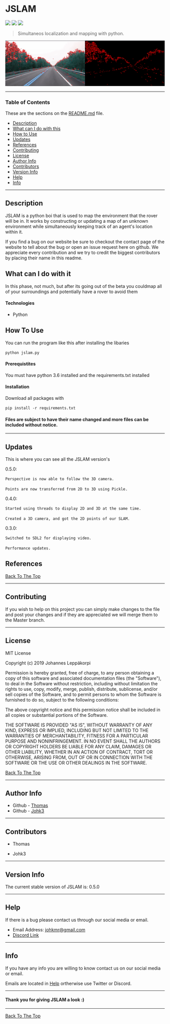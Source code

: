 # JSLAM 

![](https://img.shields.io/badge/license-MIT-lightgray.svg) ![](https://img.shields.io/badge/version-0.3.0-yellow.svg) ![](https://img.shields.io/badge/build-passing-green.svg)

> Simultaneos localization and mapping with python.
 
![](videos/demo.gif)

---

### Table of Contents 

These are the sections on the [README.md](https://github.com/Johk3/JSLAM/README.md) file. 

- [Description](#description)
- [What can I do with this](#what-can-i-do-with-this)
- [How to Use](#how-to-use)
- [Updates](#updates)
- [References](#references) 
- [Contributing](#contributing) 
- [License](#license)
- [Author Info](#author-info)
- [Contributors](#contributors) 
- [Version Info](#version-info)
- [Help](#help) 
- [Info](#info) 

--- 

## Description 
JSLAM is a python boi that is used to map the environment that the rover will be in. It works by constructing or updating a map of an unknown environment while simultaneously keeping track of an agent's location within it.

If you find a bug on our website be sure to checkout the contact page of the website to tell about the bug or open an issue request here on github. We appreciate every contribution and we try to credit the biggest contributors by placing their name in this readme.

## What can I do with it
In this phase, not much, but after its going out of the beta you couldmap all of your surroundings and potentially have a rover to avoid them
 
#### Technologies 

- Python

## How To Use 

You can run the program like this after installing the libaries
```
python jslam.py
```

#### Prerequistites 

You must have python 3.6 installed and the requirements.txt installed

#### Installation 

Download all packages with
```
pip install -r requirements.txt
```

#### Files are subject to have their name changed and more files can be included without notice. 

---

## Updates 

This is where you can see all the JSLAM version's

0.5.0: 

    Perspective is now able to follow the 3D camera.

    Points are now transferred from 2D to 3D using Pickle.

0.4.0: 

    Started using threads to display 2D and 3D at the same time.

    Created a 3D camera, and got the 2D points of our SLAM.

0.3.0: 

    Switched to SDL2 for displaying video.

    Performance updates.

## References 

[Back To The Top](#JSLAM) 

--- 

## Contributing

If you wish to help on this project you can simply make changes to the file and post your changes and if they are appreciated we will merge them to the Master branch.

--- 

## License 

MIT License

Copyright (c) 2019 Johannes Leppäkorpi

Permission is hereby granted, free of charge, to any person obtaining a copy
of this software and associated documentation files (the "Software"), to deal
in the Software without restriction, including without limitation the rights
to use, copy, modify, merge, publish, distribute, sublicense, and/or sell
copies of the Software, and to permit persons to whom the Software is
furnished to do so, subject to the following conditions:

The above copyright notice and this permission notice shall be included in all
copies or substantial portions of the Software.

THE SOFTWARE IS PROVIDED "AS IS", WITHOUT WARRANTY OF ANY KIND, EXPRESS OR
IMPLIED, INCLUDING BUT NOT LIMITED TO THE WARRANTIES OF MERCHANTABILITY,
FITNESS FOR A PARTICULAR PURPOSE AND NONINFRINGEMENT. IN NO EVENT SHALL THE
AUTHORS OR COPYRIGHT HOLDERS BE LIABLE FOR ANY CLAIM, DAMAGES OR OTHER
LIABILITY, WHETHER IN AN ACTION OF CONTRACT, TORT OR OTHERWISE, ARISING FROM,
OUT OF OR IN CONNECTION WITH THE SOFTWARE OR THE USE OR OTHER DEALINGS IN THE
SOFTWARE.

[Back To The Top](#JSLAM) 

--- 

## Author Info 

- Github - [Thomas](https://github.com/NotLugozzi)
- Github - [Johk3](https://github.com/Johk3)

--- 

## Contributors 

- Thomas 

- Johk3 

--- 

## Version Info 

The current stable version of JSLAM is: 0.5.0  

--- 

## Help 

If there is a bug please contact us through our social media or email. 

- Email Address: johkmr@gmail.com
- [Discord Link](https://discord.gg/EmUedu)

--- 

## Info 

If you have any info you are willing to know contact us on our social media or email. 

Emails are located in [Help](#help) ortherwise use Twitter or Discord.  

--- 

#### Thank you for giving JSLAM a look :) 

---

[Back To The Top](#JSLAM) 
